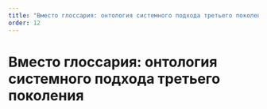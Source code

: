 ```yaml
---
title: "Вместо глоссария: онтология системного подхода третьего поколения"
order: 12
---
```


# Вместо глоссария: онтология системного подхода третьего поколения

